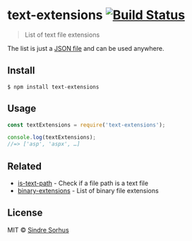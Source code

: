 # text-extensions [![Build Status](https://travis-ci.org/sindresorhus/text-extensions.svg?branch=master)](https://travis-ci.org/sindresorhus/text-extensions)

> List of text file extensions

The list is just a [JSON file](text-extensions.json) and can be used anywhere.


## Install

```
$ npm install text-extensions
```


## Usage

```js
const textExtensions = require('text-extensions');

console.log(textExtensions);
//=> ['asp', 'aspx', …]
```


## Related

- [is-text-path](https://github.com/sindresorhus/is-text-path) - Check if a file path is a text file
- [binary-extensions](https://github.com/sindresorhus/binary-extensions) - List of binary file extensions


## License

MIT © [Sindre Sorhus](https://sindresorhus.com)
